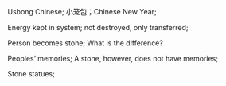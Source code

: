 
Usbong Chinese; 小笼包；Chinese New Year;

Energy kept in system; not destroyed, only transferred; 

Person becomes stone; What is the difference?

Peoples’ memories; A stone, however, does not have memories;

Stone statues; 
